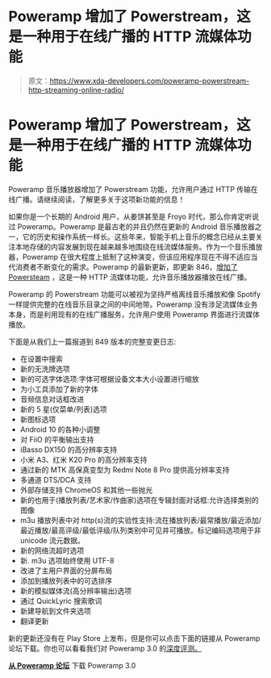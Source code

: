 # Poweramp 增加了 Powerstream，这是一种用于在线广播的 HTTP 流媒体功能

> 原文：<https://www.xda-developers.com/poweramp-powerstream-http-streaming-online-radio/>

# Poweramp 增加了 Powerstream，这是一种用于在线广播的 HTTP 流媒体功能

Poweramp 音乐播放器增加了 Powerstream 功能，允许用户通过 HTTP 传输在线广播。请继续阅读，了解更多关于这项新功能的信息！

如果你是一个长期的 Android 用户，从姜饼甚至是 Froyo 时代，那么你肯定听说过 Poweramp。Poweramp 是最古老的并且仍然在更新的 Android 音乐播放器之一，它的历史和操作系统一样长。这些年来，智能手机上音乐的概念已经从主要关注本地存储的内容发展到现在越来越多地围绕在线流媒体服务。作为一个音乐播放器，Poweramp 在很大程度上抵制了这种演变，但该应用程序现在不得不适应当代消费者不断变化的需求。Poweramp 的最新更新，即更新 846，[增加了 Powersteam](https://medium.com/@poweramp/beta-testing-powerstream-by-poweramp-millions-of-users-streaming-their-favorite-songs-70c76f023851) ，这是一种 HTTP 流媒体功能，允许音乐播放器播放在线广播。

Poweramp 的 Powerstream 功能可以被视为坚持严格离线音乐播放和像 Spotify 一样提供完整的在线音乐目录之间的中间地带。Poweramp 没有涉足流媒体业务本身，而是利用现有的在线广播服务，允许用户使用 Poweramp 界面进行流媒体播放。

下面是从我们上一篇报道到 849 版本的完整变更日志:

*   在设置中搜索
*   新的无洗牌选项
*   新的可选字体选项:字体可根据设备文本大小设置进行缩放
*   为小工具添加了新的字体
*   音频信息对话框改进
*   新的 5 星(仅菜单/列表)选项
*   新图标选项
*   Android 10 的各种小调整
*   对 FiiO 的平衡输出支持
*   iBasso DX150 的高分辨率支持
*   小米 A3、红米 K20 Pro 的高分辨率支持
*   通过新的 MTK 高保真变型为 Redmi Note 8 Pro 提供高分辨率支持
*   多通道 DTS/DCA 支持
*   外部存储支持 ChromeOS 和其他一些抛光
*   新的也用于(播放列表/艺术家/作曲家)选项在专辑封面对话框:允许选择类别的图像
*   m3u 播放列表中对 http(s)流的实验性支持:流在播放列表/最常播放/最近添加/最近播放/最高评级/最低评级/队列类别中可见并可播放。标记编码选项用于非 unicode 流元数据。
*   新的网络流超时选项
*   新. m3u 选项始终使用 UTF-8
*   改进了主用户界面的分屏布局
*   添加到播放列表中的可选排序
*   新的模拟媒体流(高分辨率输出)选项
*   通过 QuickLyric 搜索歌词
*   新建导航到文件夹选项
*   翻译更新

新的更新还没有在 Play Store 上发布，但是你可以点击下面的链接从 Poweramp 论坛下载。你也可以看看我们对 Poweramp 3.0 的[深度评测。](https://www.xda-developers.com/poweramp-hands-on-giveaway/)

**[从 Poweramp 论坛](https://forum.powerampapp.com/files/file/64-poweramp-v3-build-849-uniapk/)** 下载 Poweramp 3.0